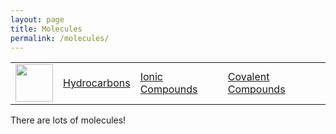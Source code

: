 ```yaml
---
layout: page
title: Molecules
permalink: /molecules/
---
```


<table>
    <tr>
        <td><img src="/Bailey-GitHub-Playground//images/chem.png" height="60" title="Frontend" alt=""></td>
        <td><a href="http://127.0.0.1:4100/Bailey-GitHub-Playground/molecules/hydrocarbons/">Hydrocarbons</a></td>
        <td><a href="http://127.0.0.1:4100/Bailey-GitHub-Playground/molecules/ionic_compounds/">Ionic Compounds</a></td>
        <td><a href="http://127.0.0.1:4100/Bailey-GitHub-Playground/molecules/covalent_compounds/">Covalent Compounds</a></td>
    </tr>
</table>

There are lots of molecules!